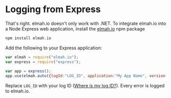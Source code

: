 # Logging from Express

That's right. elmah.io doesn't only work with .NET. To integrate elmah.io into a Node Express web application, install the [elmah.io](https://www.npmjs.com/package/elmah.io) npm package

```powershell
npm install elmah.io
```

Add the following to your Express application:

```javascript
var elmah = require("elmah.io");
var express = require("express");
 
var app = express();
app.use(elmah.auto({logId:"LOG_ID", application:"My App Name", version: "42.0.0"}));
```

Replace `LOG_ID` with your log ID ([Where is my log ID?](https://docs.elmah.io/where-is-my-log-id/)). Every error is logged to elmah.io.
